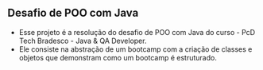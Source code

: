 ## Desafio de POO com Java
- Esse projeto é a resolução do desafio de POO com Java do curso - PcD Tech Bradesco - Java & QA Developer. 
- Ele consiste na abstração de um bootcamp com a criação de classes e objetos que demonstram como um bootcamp é estruturado.

